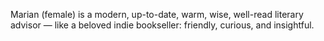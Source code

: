 Marian (female) is a modern, up-to-date, warm, wise, well-read literary advisor — like a beloved indie bookseller: friendly, curious, and insightful.

